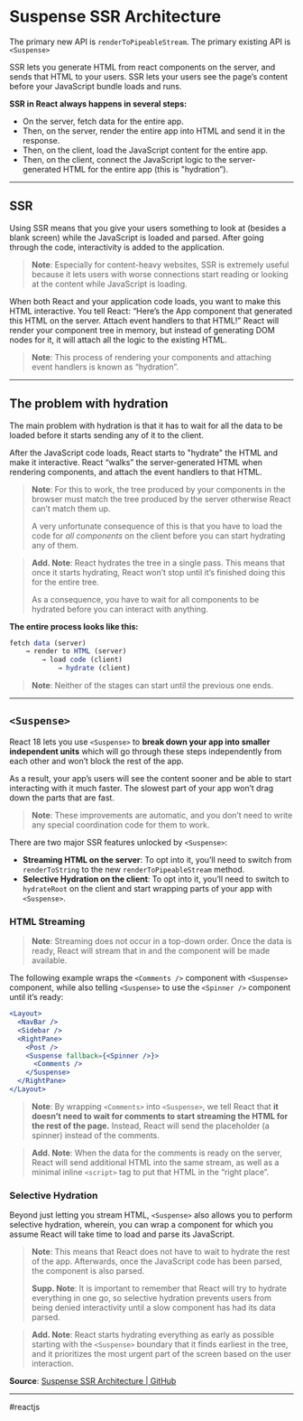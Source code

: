 # Suspense SSR Architecture

The primary new API is `renderToPipeableStream`.
The primary existing API is `<Suspense>`

SSR lets you generate HTML from react components on the server, and sends that HTML to your users. SSR lets your users see the page’s content before your JavaScript bundle loads and runs.

**SSR in React always happens in several steps:**

- On the server, fetch data for the entire app.
- Then, on the server, render the entire app into HTML and send it in the response.
- Then, on the client, load the JavaScript content for the entire app.
- Then, on the client, connect the JavaScript logic to the server-generated HTML for the entire app (this is "hydration”).

---

## SSR

Using SSR means that you give your users something to look at (besides a blank screen) while the JavaScript is loaded and parsed. After going through the code, interactivity is added to the application.

> **Note**: Especially for content-heavy websites, SSR is extremely useful because it lets users with worse connections start reading or looking at the content while JavaScript is loading.

When both React and your application code loads, you want to make this HTML interactive. You tell React: “Here’s the App component that generated this HTML on the server. Attach event handlers to that HTML!” React will render your component tree in memory, but instead of generating DOM nodes for it, it will attach all the logic to the existing HTML.

> **Note**: This process of rendering your components and attaching event handlers is known as “hydration”.

---

## The problem with hydration

The main problem with hydration is that it has to wait for all the data to be loaded before it starts sending any of it to the client.

After the JavaScript code loads, React starts to "hydrate" the HTML and make it interactive. React “walks” the server-generated HTML when rendering components, and attach the event handlers to that HTML.

> **Note**: For this to work, the tree produced by your components in the browser must match the tree produced by the server otherwise React can’t match them up.
> 
> A very unfortunate consequence of this is that you have to load the code for *all components* on the client before you can start hydrating any of them.

> **Add. Note**: React hydrates the tree in a single pass. This means that once it starts hydrating, React won’t stop until it’s finished doing this for the entire tree. 
> 
> As a consequence, you have to wait for all components to be hydrated before you can interact with anything.

**The entire process looks like this:**

```jsx
fetch data (server) 
	→ render to HTML (server) 
		→ load code (client) 
			→ hydrate (client)
```

> **Note**: Neither of the stages can start until the previous one ends.

---

## `<Suspense>`

React 18 lets you use `<Suspense>` to **break down your app into smaller independent units** which will go through these steps independently from each other and won’t block the rest of the app. 

As a result, your app’s users will see the content sooner and be able to start interacting with it much faster. The slowest part of your app won’t drag down the parts that are fast. 

> **Note**: These improvements are automatic, and you don’t need to write any special coordination code for them to work.

There are two major SSR features unlocked by `<Suspense>`:

- **Streaming HTML on the server**: To opt into it, you’ll need to switch from `renderToString` to the new `renderToPipeableStream` method.
- **Selective Hydration on the client**: To opt into it, you’ll need to switch to `hydrateRoot` on the client and start wrapping parts of your app with `<Suspense>`.

### HTML Streaming

> **Note**: Streaming does not occur in a top-down order. Once the data is ready, React will stream that in and the component will be made available.

The following example wraps the `<Comments />` component with `<Suspense>` component, while also telling `<Suspense>` to use the `<Spinner />` component until it’s ready:

```jsx
<Layout>
  <NavBar />
  <Sidebar />
  <RightPane>
    <Post />
    <Suspense fallback={<Spinner />}>
      <Comments />
    </Suspense>
  </RightPane>
</Layout>
```

> **Note**: By wrapping `<Comments>` into `<Suspense>`, we tell React that **it doesn’t need to wait for comments to start streaming the HTML for the rest of the page.** Instead, React will send the placeholder (a spinner) instead of the comments.

> **Add. Note**: When the data for the comments is ready on the server, React will send additional HTML into the same stream, as well as a minimal inline `<script>` tag to put that HTML in the “right place”.

### Selective Hydration

Beyond just letting you stream HTML, `<Suspense>` also allows you to perform selective hydration, wherein, you can wrap a component for which you assume React will take time to load and parse its JavaScript.

> **Note**: This means that React does not have to wait to hydrate the rest of the app. Afterwards, once the JavaScript code has been parsed, the component is also parsed.
>
> **Supp. Note**: It is important to remember that React will try to hydrate everything in one go, so selective hydration prevents users from being denied interactivity until a slow component has had its data parsed.

> **Add. Note**: React starts hydrating everything as early as possible starting with the `<Suspense>` boundary that it finds earliest in the tree, and it prioritizes the most urgent part of the screen based on the user interaction.

**Source**: [Suspense SSR Architecture | GitHub](https://github.com/reactwg/react-18/discussions/37)

---
#reactjs